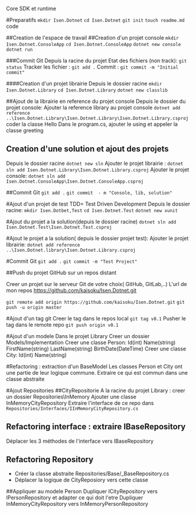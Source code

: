 Core SDK et runtime

#Preparatifs
`mkdir Isen.Dotnet`
`cd Isen.Dotnet`
`git init`
`touch readme.md`
code

##Creation de l'espace de travail
##Creation d'un projet console
`mkdir Isen.Dotnet.ConsoleApp`
`cd Isen.Dotnet.ConsoleApp`
`dotnet new console`
`dotnet run`

###Commit Git
Depuis la racine du projet
Etat des fichiers (non track): `git status`
Tracker les fichier : `git add .`
Commit :  `git commit -m "Initial commit"`

####Creation d'un projet librairie
Depuis le dossier racine
`mkdir Isen.Dotnet.Library`
`cd Isen.Dotnet.Library`
`dotnet new classlib`

##Ajout de la librairie en reference du projet console
Depuis le dossier du projet console:
Ajouter la reference library au projet console
`dotnet add reference ..\Isen.Dotnet.Library\Isen.Dotnet.Library\Isen.Dotnet.Library.csproj`
coder la classe Hello
Dans le program.cs, ajouter le using et appeler la classe greeting

## Creation d'une solution et ajout des projets
Depuis le dossier racine
`dotnet new sln`
Ajouter le projet librairie : `dotnet sln add Isen.Dotnet.Library\Isen.Dotnet.Library.csproj`
Ajouter le projet console: `dotnet sln add Isen.Dotnet.ConsoleApp\Isen.Dotnet.ConsoleApp.csproj`

##Commit Git
`git add .`
`git commit  - m "Console, lib, solution"`

#Ajout d'un projet de test
TDD= Test Driven Development
Depuis le dossier racine:
`mkdir Isen.Dotbet,Test`
`cd Isen.Dotnet.Test`
`dotnet new xunit`

#Ajout du projet a la solution(depuis le dossier racine)
`dotnet sln add Isen.Dotnet.Test\Isen.Dotnet.Test.csproj`

#Ajout le projet a la solution( depuis le dossier projet test):
Ajouter le projet librairie:
`dotnet add reference ..\Isen.Dotnet.library\Isen.Dotnet.Library.csproj`

#Commit Git
`git add .`
`git commit -m "Test Project"`

##Push du projet GitHub sur un repos distant

Creer un projet sur le serveur Git de votre choix( GitHub, GitLab,..)
L'url de mon repos
https://github.com/kaisoku/Isen.Dotnet.git

`git remote add origin https://github.com/kaisoku/Isen.Dotnet.git`
`git push -u origin master`

#Ajout d'un tag git
Creer le tag dans le repos local
`git tag v0.1`
Pusher le tag dans le remote repo
`git push origin v0.1`

#Ajout d'un modele
Dans le projet Library
Creer un dossier Models/Implementation
Creer une classe Person:
    Id(int)
    Name(string)
    FirstName(string)
    LastName(string)
    BirthDate(DateTime)
Creer une classe City:
    Id(int)
    Name(string)

#Refactoring : extraction d'un BaseModel
Les classes Person et City ont une partie de leur logique commune.
Extraire ce qui est commun dans une classe abstraite

#Ajout  Repositories
##CityRepositorie
A la racine du projet Library : creer un dossier Repositories\InMemory
Ajouter une classe InMemoryCityRepository
Extraire l'interface de ce repo dans `Repositories/Interfaces/IInMemoryCityRepository.cs`  

## Refactoring interface : extraire IBaseRepository
Déplacer les 3 méthodes de l'interface vers IBaseRepository  

## Refactoring Repository
* Créer la classe abstraite Repositories/Base/_BaseRepository.cs  
* Déplacer la logique de CityReposiory vers cette classe

##Appliquer au modele Person
Dupliquer ICityRepository vers IPersonRepository et adapter ce qui doit l'etre
Dupliquer InMemoryCityRepository vers InMemoryPersonRepository